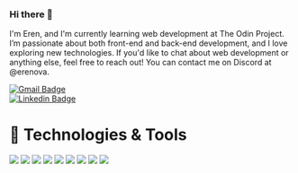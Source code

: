 ### Hi there 👋

I'm Eren, and I'm currently learning web development at The Odin Project.  
I’m passionate about both front-end and back-end development, and I love exploring new technologies. If you'd like to chat about web development or anything else, feel free to reach out! You can contact me on Discord at @erenova.

[![Gmail Badge](https://img.shields.io/badge/-erenova6@gmail.com-c14438?style=flat&logo=Gmail&logoColor=white)](mailto:erenova6@gmail.com "Connect via Email")  
[![Linkedin Badge](https://img.shields.io/badge/-eren%20kaya-0072b1?style=flat&logo=Linkedin&logoColor=white)](https://www.linkedin.com/in/erenova/ "Connect on LinkedIn")  

# 🔧 Technologies & Tools

<p align="left">
    <img src="https://skillicons.dev/icons?i=html" />
    <img src="https://skillicons.dev/icons?i=css" />
    <img src="https://skillicons.dev/icons?i=js" />
    <img src="https://skillicons.dev/icons?i=react" />
    <img src="https://skillicons.dev/icons?i=tailwind" />
    <img src="https://skillicons.dev/icons?i=bootstrap" />
    <img src="https://skillicons.dev/icons?i=git" />
    <img src="https://skillicons.dev/icons?i=webpack"/>
    <img src="https://skillicons.dev/icons?i=vite"/>
</p>
